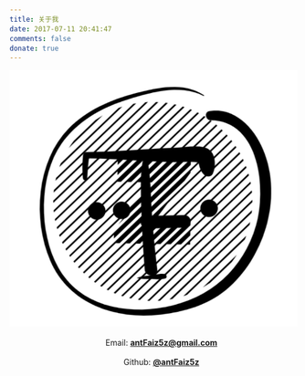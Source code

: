 ```yaml
---
title: 关于我
date: 2017-07-11 20:41:47
comments: false
donate: true
---
```


<div align="center">

![antFaiz5z](/images/avatar.png )

 　　Email: **<antFaiz5z@gmail.com>**

 　　Github: **[@antFaiz5z](https://github.com/antFaiz5z)**

</div>
